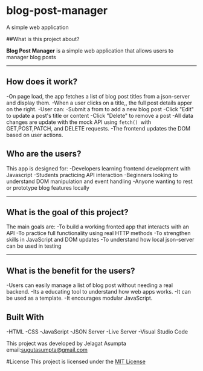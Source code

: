 # blog-post-manager
A simple web application

##What is this project about?

**Blog Post Manager** is a simple web application that allows users to manager blog posts 

---

## How does it work?
-On page load, the app fetches a list of blog post titles from a json-server and display them.
-When a user clicks on a title,, the full  post details apper on the right.
-User can:
  -Submit a from to add a new blog post
  -Click "Edit" to update  a post's title or content
  -Click "Delete" to remove a post
-All data changes are update with the mock API using `fetch() `with GET,POST,PATCH, and DELETE requests.
-The frontend updates the DOM based on user actions.

## Who are the users?

This app is designed for:
-Developers learning frontend development with Javascript
-Students practicing API interaction
-Beginners looking to understand DOM manipulation and event handling
-Anyone wanting to rest or prototype blog features locally

---
## What is the goal of this project?
The main goals are:
-To build a working fronted app that interacts with an API
-To practice full functionality using real HTTP methods
-To strengthen skills in JavaScript and DOM updates
-To understand how local json-server can be used in testing

---
## What is the benefit for the users?
-Users can easily manage a list of blog post without needing a real backend.
-Its a educating tool to understand how web apps works.
-It can be used as a template.
-It encourages modular JavaScript.

## Built With 

-HTML
-CSS
-JavaScript
-JSON Server
-Live Server
-Visual Studio Code

This project was developed by Jelagat Asumpta email:sugutasumpta@gmail.com

#License
This project is licensed under the [MIT License](LICENSE)
